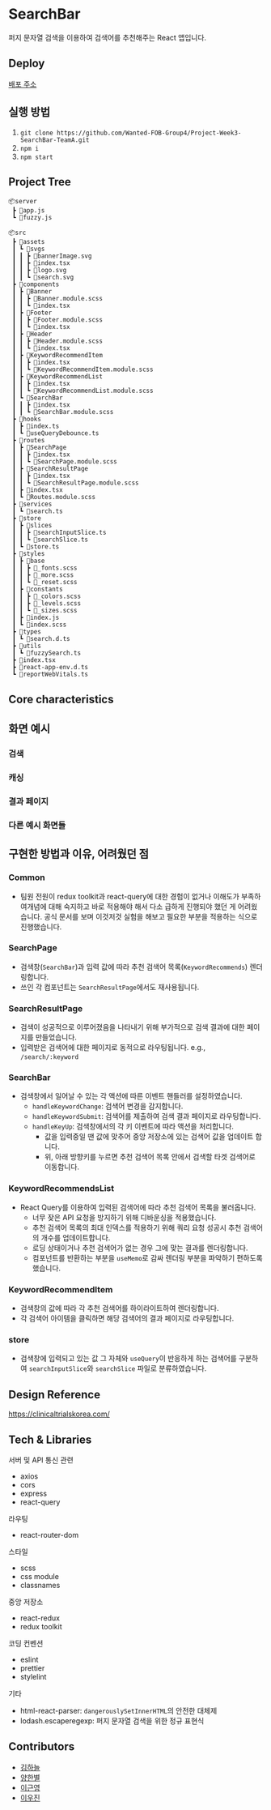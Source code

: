 # SearchBar

퍼지 문자열 검색을 이용하여 검색어를 추천해주는 React 앱입니다. 

## Deploy

[배포 주소](https://search-team4a.netlify.app/)

## 실행 방법

1. `git clone https://github.com/Wanted-FOB-Group4/Project-Week3-SearchBar-TeamA.git`
2. `npm i`
3. `npm start`


## Project Tree

```
📦server
 ┣ 📜app.js
 ┗ 📜fuzzy.js
```

```
📦src
 ┣ 📂assets
 ┃ ┗ 📂svgs
 ┃ ┃ ┣ 📜bannerImage.svg
 ┃ ┃ ┣ 📜index.tsx
 ┃ ┃ ┣ 📜logo.svg
 ┃ ┃ ┗ 📜search.svg
 ┣ 📂components
 ┃ ┣ 📂Banner
 ┃ ┃ ┣ 📜Banner.module.scss
 ┃ ┃ ┗ 📜index.tsx
 ┃ ┣ 📂Footer
 ┃ ┃ ┣ 📜Footer.module.scss
 ┃ ┃ ┗ 📜index.tsx
 ┃ ┣ 📂Header
 ┃ ┃ ┣ 📜Header.module.scss
 ┃ ┃ ┗ 📜index.tsx
 ┃ ┣ 📂KeywordRecommendItem
 ┃ ┃ ┣ 📜index.tsx
 ┃ ┃ ┗ 📜KeywordRecommendItem.module.scss
 ┃ ┣ 📂KeywordRecommendList
 ┃ ┃ ┣ 📜index.tsx
 ┃ ┃ ┗ 📜KeywordRecommendList.module.scss
 ┃ ┗ 📂SearchBar
 ┃ ┃ ┣ 📜index.tsx
 ┃ ┃ ┗ 📜SearchBar.module.scss
 ┣ 📂hooks
 ┃ ┣ 📜index.ts
 ┃ ┗ 📜useQueryDebounce.ts
 ┣ 📂routes
 ┃ ┣ 📂SearchPage
 ┃ ┃ ┣ 📜index.tsx
 ┃ ┃ ┗ 📜SearchPage.module.scss
 ┃ ┣ 📂SearchResultPage
 ┃ ┃ ┣ 📜index.tsx
 ┃ ┃ ┗ 📜SearchResultPage.module.scss
 ┃ ┣ 📜index.tsx
 ┃ ┗ 📜Routes.module.scss
 ┣ 📂services
 ┃ ┗ 📜search.ts
 ┣ 📂store
 ┃ ┣ 📂slices
 ┃ ┃ ┣ 📜searchInputSlice.ts
 ┃ ┃ ┗ 📜searchSlice.ts
 ┃ ┗ 📜store.ts
 ┣ 📂styles
 ┃ ┣ 📂base
 ┃ ┃ ┣ 📜_fonts.scss
 ┃ ┃ ┣ 📜_more.scss
 ┃ ┃ ┗ 📜_reset.scss
 ┃ ┣ 📂constants
 ┃ ┃ ┣ 📜_colors.scss
 ┃ ┃ ┣ 📜_levels.scss
 ┃ ┃ ┗ 📜_sizes.scss
 ┃ ┣ 📜index.js
 ┃ ┗ 📜index.scss
 ┣ 📂types
 ┃ ┗ 📜search.d.ts
 ┣ 📂utils
 ┃ ┗ 📜fuzzySearch.ts
 ┣ 📜index.tsx
 ┣ 📜react-app-env.d.ts
 ┗ 📜reportWebVitals.ts
```


## Core characteristics

## 화면 예시

### 검색

### 캐싱

### 결과 페이지

### 다른 예시 화면들

## 구현한 방법과 이유, 어려웠던 점

### Common

- 팀원 전원이 redux toolkit과 react-query에 대한 경험이 없거나 이해도가 부족하여개념에 대해 숙지하고 바로 적용해야 해서 다소 급하게 진행되야 했던 게 어려웠습니다. 공식 문서를 보며 이것저것 실험을 해보고 필요한 부분을 적용하는 식으로 진행했습니다.

### SearchPage

- 검색창(`SearchBar`)과 입력 값에 따라 추천 검색어 목록(`KeywordRecommends`) 렌더링합니다.
- 쓰인 각 컴포넌트는 `SearchResultPage`에서도 재사용됩니다.

### SearchResultPage

- 검색이 성공적으로 이루어졌음을 나타내기 위해 부가적으로 검색 결과에 대한 페이지를 만들었습니다. 
- 입력받은 검색어에 대한 페이지로 동적으로 라우팅됩니다. e.g., `/search/:keyword`

### SearchBar

- 검색창에서 일어날 수 있는 각 액션에 따른 이벤트 핸들러를 설정하였습니다.
  - `handleKeywordChange`: 검색어 변경을 감지합니다.
  - `handleKeywordSubmit`: 검색어를 제출하여 검색 결과 페이지로 라우팅합니다.
  - `handleKeyUp`: 검색창에서의 각 키 이벤트에 따라 액션을 처리합니다.
    - 값을 입력중일 땐 값에 맞추어 중앙 저장소에 있는 검색어 값을 업데이트 합니다.
    - 위, 아래 방향키를 누르면 추천 검색어 목록 안에서 검색할 타겟 검색어로 이동합니다.

### KeywordRecommendsList

- React Query를 이용하여 입력된 검색어에 따라 추천 검색어 목록을 불러옵니다.
  - 너무 잦은 API 요청을 방지하기 위해 디바운싱을 적용했습니다. 
  - 추천 검색어 목록의 최대 인덱스를 적용하기 위해 쿼리 요청 성공시 추천 검색어의 개수를 업데이트합니다.
  - 로딩 상태이거나 추천 검색어가 없는 경우 그에 맞는 결과를 렌더링합니다.
   - 컴포넌트를 반환하는 부분을 `useMemo`로 감싸 렌더링 부분을 파악하기 편하도록 했습니다.

### KeywordRecommendItem

- 검색창의 값에 따라 각 추천 검색어를 하이라이트하여 렌더링합니다.
- 각 검색어 아이템을 클릭하면 해당 검색어의 결과 페이지로 라우팅합니다.

### store

- 검색창에 입력되고 있는 값 그 자체와 `useQuery`이 반응하게 하는 검색어를 구분하여 `searchInputSlice`와 `searchSlice` 파일로 분류하였습니다.

## Design Reference

https://clinicaltrialskorea.com/

## Tech & Libraries

서버 및 API 통신 관련
- axios
- cors
- express
- react-query

라우팅
- react-router-dom

스타일
- scss
- css module
- classnames

중앙 저장소
- react-redux
- redux toolkit

코딩 컨벤션
- eslint
- prettier
- stylelint

기타
- html-react-parser: `dangerouslySetInnerHTML`의 안전한 대체제
- lodash.escaperegexp: 퍼지 문자열 검색을 위한 정규 표현식

## Contributors

- [김하늘](https://github.com/lazy-sky)
- [양한별](https://github.com/han-byul-yang)
- [이근영](https://github.com/Keunyeong) 
- [이우진](https://github.com/WOOJINLEEdev)

